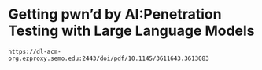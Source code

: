 # Getting pwn’d by AI:Penetration Testing with Large Language Models

	https://dl-acm-org.ezproxy.semo.edu:2443/doi/pdf/10.1145/3611643.3613083
